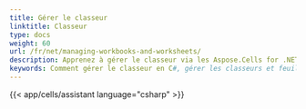 ```yaml
---
title: Gérer le classeur
linktitle: Classeur
type: docs
weight: 60
url: /fr/net/managing-workbooks-and-worksheets/
description: Apprenez à gérer le classeur via les Aspose.Cells for .NET API.
keywords: Comment gérer le classeur en C#, gérer les classeurs et feuilles de calcul à l aide de C#, exploiter les classeurs et feuilles de calcul en C#. 
---
```

{{< app/cells/assistant language="csharp" >}}

